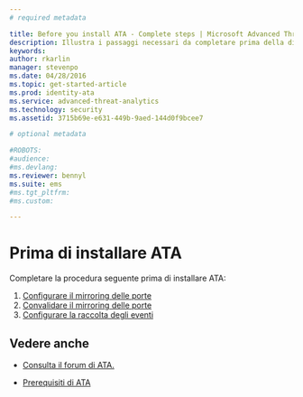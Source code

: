 ```yaml
---
# required metadata

title: Before you install ATA - Complete steps | Microsoft Advanced Threat Analytics (Prima di installare ATA - Procedura completa | Microsoft Advanced Threat Analytics)
description: Illustra i passaggi necessari da completare prima della distribuzione ATA.
keywords:
author: rkarlin
manager: stevenpo
ms.date: 04/28/2016
ms.topic: get-started-article
ms.prod: identity-ata
ms.service: advanced-threat-analytics
ms.technology: security
ms.assetid: 3715b69e-e631-449b-9aed-144d0f9bcee7

# optional metadata

#ROBOTS:
#audience:
#ms.devlang:
ms.reviewer: bennyl
ms.suite: ems
#ms.tgt_pltfrm:
#ms.custom:

---
```


# Prima di installare ATA

Completare la procedura seguente prima di installare ATA:

1. [Configurare il mirroring delle porte](configure-port-mirroring.md)
2. [Convalidare il mirroring delle porte](validate-port-mirroring.md)
3. [Configurare la raccolta degli eventi](configure-event-collection.md)



## Vedere anche

- [Consulta il forum di ATA.](https://social.technet.microsoft.com/Forums/security/en-US/home?forum=mata)

- [Prerequisiti di ATA](/advanced-threat-analytics/plan-design/ata-prerequisites)



<!--HONumber=May16_HO4-->


